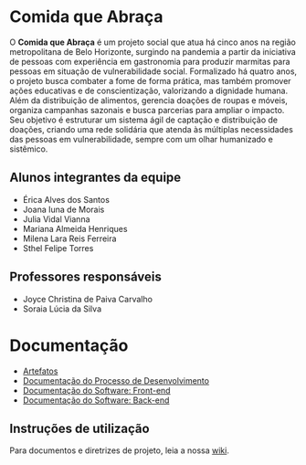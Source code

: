 # Comida que Abraça

O **Comida que Abraça** é um projeto social que atua há cinco anos na região metropolitana de Belo Horizonte, surgindo na pandemia a partir da iniciativa de pessoas com experiência em gastronomia para produzir marmitas para pessoas em situação de vulnerabilidade social. Formalizado há quatro anos, o projeto busca combater a fome de forma prática, mas também promover ações educativas e de conscientização, valorizando a dignidade humana. Além da distribuição de alimentos, gerencia doações de roupas e móveis, organiza campanhas sazonais e busca parcerias para ampliar o impacto. Seu objetivo é estruturar um sistema ágil de captação e distribuição de doações, criando uma rede solidária que atenda às múltiplas necessidades das pessoas em vulnerabilidade, sempre com um olhar humanizado e sistêmico.

## Alunos integrantes da equipe

* Érica Alves dos Santos
* Joana Iuna de Morais
* Julia Vidal Vianna
* Mariana Almeida Henriques
* Milena Lara Reis Ferreira 
* Sthel Felipe Torres

## Professores responsáveis

* Joyce Christina de Paiva Carvalho
*  Soraia Lúcia da Silva 

# Documentação
- [Artefatos](./Artefatos/README.md)
- [Documentação do Processo de Desenvolvimento](./Codigo/README.md)
- [Documentação do Software: Front-end](./Codigo/front-end/README.md)
- [Documentação do Software: Back-end](./Codigo/back-end/README.md)

## Instruções de utilização

Para documentos e diretrizes de projeto, leia a nossa [wiki](https://github.com/ICEI-PUC-Minas-PPLES-TI/plf-es-2025-1-ti4-1254100-comidaqueabraca/wiki).
